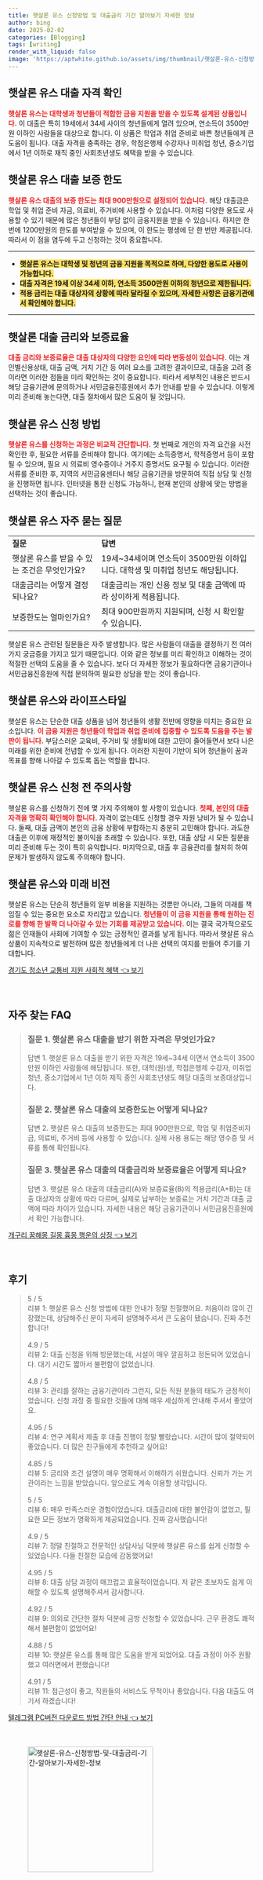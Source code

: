 ```yaml
---
title: 햇살론 유스 신청방법 및 대출금리 기간 알아보기 자세한 정보
author: bing
date: 2025-02-02
categories: [Blogging]
tags: [writing]
render_with_liquid: false
image: 'https://aptwhite.github.io/assets/img/thumbnail/햇살론-유스-신청방법-및-대출금리-기간-알아보기-자세한-정보.webp'
---
```



<h2 id='햇살론유스대출자격'>햇살론 유스 대출 자격 확인</h2>

<p><b><span style="color: #ee2323;">햇살론 유스는 대학생과 청년들이 적합한 금융 지원을 받을 수 있도록 설계된 상품입니다.</span></b> 이 대출은 특히 19세에서 34세 사이의 청년들에게 열려 있으며, 연소득이 3500만원 이하인 사람들을 대상으로 합니다. 이 상품은 학업과 취업 준비로 바쁜 청년들에게 큰 도움이 됩니다. 대출 자격을 충족하는 경우, 학점은행제 수강자나 미취업 청년, 중소기업에서 1년 이하로 재직 중인 사회초년생도 혜택을 받을 수 있습니다.</p>

<h2 id='햇살론유스대출보증한도'>햇살론 유스 대출 보증 한도</h2>

<p><b><span style="color: #ee2323;">햇살론 유스 대출의 보증 한도는 최대 900만원으로 설정되어 있습니다.</span></b> 해당 대출금은 학업 및 취업 준비 자금, 의료비, 주거비에 사용할 수 있습니다. 이처럼 다양한 용도로 사용할 수 있기 때문에 많은 청년들이 부담 없이 금융지원을 받을 수 있습니다. 하지만 한 번에 1200만원의 한도를 부여받을 수 있으며, 이 한도는 평생에 단 한 번만 제공됩니다. 따라서 이 점을 염두에 두고 신청하는 것이 중요합니다.</p>

<hr />

<ul>
    <li><b><span style="background-color: #ffe066;">햇살론 유스는 대학생 및 청년의 금융 지원을 목적으로 하며, 다양한 용도로 사용이 가능합니다.</span></b></li>
    <li><b><span style="background-color: #ffe066;">대출 자격은 19세 이상 34세 이하, 연소득 3500만원 이하의 청년으로 제한됩니다.</span></b></li>
    <li><b><span style="background-color: #ffe066;"> 적용 금리는 대출 대상자의 상황에 따라 달라질 수 있으며, 자세한 사항은 금융기관에서 확인해야 합니다.</span></b></li>
</ul>

<hr />

<h2 id='햇살론대출금리와보증료율'>햇살론 대출 금리와 보증료율</h2>

<p><b><span style="color: #ee2323;">대출 금리와 보증료율은 대출 대상자의 다양한 요인에 따라 변동성이 있습니다.</span></b> 이는 개인별신용상태, 대출 금액, 거치 기간 등 여러 요소를 고려한 결과이므로, 대출을 고려 중이라면 이러한 점들을 미리 확인하는 것이 중요합니다. 따라서 세부적인 내용은 반드시 해당 금융기관에 문의하거나 서민금융진흥원에서 추가 안내를 받을 수 있습니다. 이렇게 미리 준비해 놓는다면, 대출 절차에서 많은 도움이 될 것입니다.</p>

<h2 id='햇살론유스신청방법'>햇살론 유스 신청 방법</h2>

<p><b><span style="color: #ee2323;">햇살론 유스를 신청하는 과정은 비교적 간단합니다.</span></b> 첫 번째로 개인의 자격 요건을 사전 확인한 후, 필요한 서류를 준비해야 합니다. 여기에는 소득증명서, 학적증명서 등이 포함될 수 있으며, 필요 시 의료비 영수증이나 거주지 증명서도 요구될 수 있습니다. 이러한 서류를 준비한 후, 지역의 서민금융센터나 해당 금융기관을 방문하여 직접 상담 및 신청을 진행하면 됩니다. 인터넷을 통한 신청도 가능하니, 현재 본인의 상황에 맞는 방법을 선택하는 것이 좋습니다.</p>

<h2 id='햇살론유스자주묻는질문'>햇살론 유스 자주 묻는 질문</h2>

<table>
    <tr>
        <td><b>질문</b></td>
        <td><b>답변</b></td>
    </tr>
    <tr>
        <td>햇살론 유스를 받을 수 있는 조건은 무엇인가요?</td>
        <td>19세~34세이며 연소득이 3500만원 이하입니다. 대학생 및 미취업 청년도 해당됩니다.</td>
    </tr>
    <tr>
        <td>대출금리는 어떻게 결정되나요?</td>
        <td>대출금리는 개인 신용 정보 및 대출 금액에 따라 상이하게 적용됩니다.</td>
    </tr>
    <tr>
        <td>보증한도는 얼마인가요?</td>
        <td>최대 900만원까지 지원되며, 신청 시 확인할 수 있습니다.</td>
    </tr>
</table>

<p>햇살론 유스 관련된 질문들은 자주 발생합니다. 많은 사람들이 대출을 결정하기 전 여러 가지 궁금증을 가지고 있기 때문입니다. 이와 같은 정보를 미리 확인하고 이해하는 것이 적절한 선택의 도움을 줄 수 있습니다. 보다 더 자세한 정보가 필요하다면 금융기관이나 서민금융진흥원에 직접 문의하여 필요한 상담을 받는 것이 좋습니다.</p>

<h2 id='햇살론유스대출라이프스타일'>햇살론 유스와 라이프스타일</h2>

<p>햇살론 유스는 단순한 대출 상품을 넘어 청년들의 생활 전반에 영향을 미치는 중요한 요소입니다. <b><span style="color: #ee2323;">이 금융 지원은 청년들이 학업과 취업 준비에 집중할 수 있도록 도움을 주는 발판이 됩니다.</span></b> 부담스러운 교육비, 주거비 및 생활비에 대한 고민이 줄어들면서 보다 나은 미래를 위한 준비에 전념할 수 있게 됩니다. 이러한 지원이 기반이 되어 청년들이 꿈과 목표를 향해 나아갈 수 있도록 돕는 역할을 합니다.</p>

<h2 id='햇살론유스신청전주의사항'>햇살론 유스 신청 전 주의사항</h2>

<p>햇살론 유스를 신청하기 전에 몇 가지 주의해야 할 사항이 있습니다. <b><span style="color: #ee2323;">첫째, 본인의 대출 자격을 명확히 확인해야 합니다.</span></b> 자격이 없는데도 신청할 경우 자원 낭비가 될 수 있습니다. 둘째, 대출 금액이 본인의 금융 상황에 부합하는지 충분히 고민해야 합니다. 과도한 대출은 이후에 재정적인 불이익을 초래할 수 있습니다. 또한, 대출 상담 시 모든 질문을 미리 준비해 두는 것이 특히 유익합니다. 마지막으로, 대출 후 금융관리를 철저히 하여 문제가 발생하지 않도록 주의해야 합니다.</p>

<h2 id='햇살론유스미래비전'>햇살론 유스와 미래 비전</h2>

<p>햇살론 유스는 단순히 청년들의 일부 비용을 지원하는 것뿐만 아니라, 그들의 미래를 책임질 수 있는 중요한 요소로 자리잡고 있습니다. <b><span style="color: #ee2323;">청년들이 이 금융 지원을 통해 원하는 진로를 향해 한 발짝 더 나아갈 수 있는 기회를 제공받고 있습니다.</span></b> 이는 결국 국가적으로도 젊은 인재들이 사회에 기여할 수 있는 긍정적인 결과를 낳게 됩니다. 따라서 햇살론 유스 상품이 지속적으로 발전하며 많은 청년들에게 더 나은 선택의 여지를 만들어 주기를 기대합니다.</p>


<p><a class="click-button" title="경기도 청소년 교통비 지원 사회적 혜택" href="https://aptwhite.github.io/posts/%EA%B2%BD%EA%B8%B0%EB%8F%84-%EC%B2%AD%EC%86%8C%EB%85%84-%EA%B5%90%ED%86%B5%EB%B9%84-%EC%A7%80%EC%9B%90-%EC%82%AC%ED%9A%8C%EC%A0%81-%ED%98%9C%ED%83%9D/" rel="dofollow">경기도 청소년 교통비 지원 사회적 혜택 👈 보기</a></p><br>
<h2 id='자주_찾는_FAQ'>자주 찾는 FAQ</h2>
<div itemscope="" itemtype="https://schema.org/FAQPage"> 
<blockquote> 
<div itemscope="" itemprop="mainEntity" itemtype="https://schema.org/Question"> 
<h3 itemprop="name">질문 1. 햇살론 유스 대출을 받기 위한 자격은 무엇인가요?</h3> 
<div itemscope="" itemprop="acceptedAnswer" itemtype="https://schema.org/Answer"> 
<span itemprop="text"> 
<p>답변 1. 햇살론 유스 대출을 받기 위한 자격은 19세~34세 이면서 연소득이 3500만원 이하인 사람들에 해당됩니다. 또한, 대학(원)생, 학점은행제 수강자, 미취업청년, 중소기업에서 1년 이하 제직 중인 사회초년생도 해당 대출의 보증대상입니다.</p> 
</span> 
</div> 
</div> 

<div itemscope="" itemprop="mainEntity" itemtype="https://schema.org/Question"> 
<h3 itemprop="name">질문 2. 햇살론 유스 대출의 보증한도는 어떻게 되나요?</h3> 
<div itemscope="" itemprop="acceptedAnswer" itemtype="https://schema.org/Answer"> 
<span itemprop="text"> 
<p>답변 2. 햇살론 유스 대출의 보증한도는 최대 900만원으로, 학업 및 취업준비자금, 의료비, 주거비 등에 사용할 수 있습니다. 실제 사용 용도는 해당 영수증 및 서류를 통해 확인됩니다.</p> 
</span> 
</div> 
</div> 

<div itemscope="" itemprop="mainEntity" itemtype="https://schema.org/Question"> 
<h3 itemprop="name">질문 3. 햇살론 유스 대출의 대출금리와 보증료율은 어떻게 되나요?</h3> 
<div itemscope="" itemprop="acceptedAnswer" itemtype="https://schema.org/Answer"> 
<span itemprop="text"> 
<p>답변 3. 햇살론 유스 대출의 대출금리(A)와 보증료율(B)의 적용금리(A+B)는 대출 대상자의 상황에 따라 다르며, 실제로 납부하는 보증료는 거치 기간과 대출 금액에 따라 차이가 있습니다. 자세한 내용은 해당 금융기관이나 서민금융진흥원에서 확인 가능합니다.</p> 
</span> 
</div> 
</div> 
</blockquote> 
</div>
<p><a class="click-button" title="개구리 꿈해몽 길몽 흉몽 행운의 상징" href="https://aptwhite.github.io/posts/%EA%B0%9C%EA%B5%AC%EB%A6%AC-%EA%BF%88%ED%95%B4%EB%AA%BD-%EA%B8%B8%EB%AA%BD-%ED%9D%89%EB%AA%BD-%ED%96%89%EC%9A%B4%EC%9D%98-%EC%83%81%EC%A7%95/" rel="dofollow">개구리 꿈해몽 길몽 흉몽 행운의 상징 👈 보기</a></p><br>
<h2 id='후기'>후기</h2>
<div itemscope itemtype="https://schema.org/Product">
  <blockquote>
  <div itemprop="review" itemscope itemtype="https://schema.org/Review">
      <div itemprop="reviewRating" itemscope itemtype="https://schema.org/Rating"> <span itemprop="ratingValue">5</span> / <span itemprop="bestRating">5</span> </div>
      <span itemprop="reviewBody">리뷰 1: 햇살론 유스 신청 방법에 대한 안내가 정말 친절했어요. 처음이라 많이 긴장했는데, 상담해주신 분이 자세히 설명해주셔서 큰 도움이 됐습니다. 진짜 추천합니다!</span>
  </div>
  <br>
  <div itemprop="review" itemscope itemtype="https://schema.org/Review">
      <div itemprop="reviewRating" itemscope itemtype="https://schema.org/Rating"> <span itemprop="ratingValue">4.9</span> / <span itemprop="bestRating">5</span> </div>
      <span itemprop="reviewBody">리뷰 2: 대출 신청을 위해 방문했는데, 시설이 매우 깔끔하고 정돈되어 있었습니다. 대기 시간도 짧아서 불편함이 없었습니다.</span>
  </div>
  <br>
  <div itemprop="review" itemscope itemtype="https://schema.org/Review">
      <div itemprop="reviewRating" itemscope itemtype="https://schema.org/Rating"> <span itemprop="ratingValue">4.8</span> / <span itemprop="bestRating">5</span> </div>
      <span itemprop="reviewBody">리뷰 3: 관리를 잘하는 금융기관이라 그런지, 모든 직원 분들의 태도가 긍정적이었습니다. 신청 과정 중 필요한 것들에 대해 매우 세심하게 안내해 주셔서 좋았어요.</span>
  </div>
  <br>
  <div itemprop="review" itemscope itemtype="https://schema.org/Review">
      <div itemprop="reviewRating" itemscope itemtype="https://schema.org/Rating"> <span itemprop="ratingValue">4.95</span> / <span itemprop="bestRating">5</span> </div>
      <span itemprop="reviewBody">리뷰 4: 연구 계획서 제출 후 대출 진행이 정말 빨랐습니다. 시간이 많이 절약되어 좋았습니다. 더 많은 친구들에게 추천하고 싶어요!</span>
  </div>
  <br>
  <div itemprop="review" itemscope itemtype="https://schema.org/Review">
      <div itemprop="reviewRating" itemscope itemtype="https://schema.org/Rating"> <span itemprop="ratingValue">4.85</span> / <span itemprop="bestRating">5</span> </div>
      <span itemprop="reviewBody">리뷰 5: 금리와 조건 설명이 매우 명확해서 이해하기 쉬웠습니다. 신뢰가 가는 기관이라는 느낌을 받았습니다. 앞으로도 계속 이용할 생각입니다.</span>
  </div>
  <br>
  <div itemprop="review" itemscope itemtype="https://schema.org/Review">
      <div itemprop="reviewRating" itemscope itemtype="https://schema.org/Rating"> <span itemprop="ratingValue">5</span> / <span itemprop="bestRating">5</span> </div>
      <span itemprop="reviewBody">리뷰 6: 매우 만족스러운 경험이었습니다. 대출금리에 대한 불안감이 없었고, 필요한 모든 정보가 명확하게 제공되었습니다. 진짜 감사했습니다!</span>
  </div>
  <br>
  <div itemprop="review" itemscope itemtype="https://schema.org/Review">
      <div itemprop="reviewRating" itemscope itemtype="https://schema.org/Rating"> <span itemprop="ratingValue">4.9</span> / <span itemprop="bestRating">5</span> </div>
      <span itemprop="reviewBody">리뷰 7: 정말 친절하고 전문적인 상담사님 덕분에 햇살론 유스를 쉽게 신청할 수 있었습니다. 다들 친절한 모습에 감동했어요!</span>
  </div>
  <br>
  <div itemprop="review" itemscope itemtype="https://schema.org/Review">
      <div itemprop="reviewRating" itemscope itemtype="https://schema.org/Rating"> <span itemprop="ratingValue">4.95</span> / <span itemprop="bestRating">5</span> </div>
      <span itemprop="reviewBody">리뷰 8: 대출 상담 과정이 매끄럽고 효율적이었습니다. 저 같은 초보자도 쉽게 이해할 수 있도록 설명해주셔서 감사합니다.</span>
  </div>
  <br>
  <div itemprop="review" itemscope itemtype="https://schema.org/Review">
      <div itemprop="reviewRating" itemscope itemtype="https://schema.org/Rating"> <span itemprop="ratingValue">4.92</span> / <span itemprop="bestRating">5</span> </div>
      <span itemprop="reviewBody">리뷰 9: 의외로 간단한 절차 덕분에 금방 신청할 수 있었습니다. 근무 환경도 쾌적해서 불편함이 없었어요!</span>
  </div>
  <br>
  <div itemprop="review" itemscope itemtype="https://schema.org/Review">
      <div itemprop="reviewRating" itemscope itemtype="https://schema.org/Rating"> <span itemprop="ratingValue">4.88</span> / <span itemprop="bestRating">5</span> </div>
      <span itemprop="reviewBody">리뷰 10: 햇살론 유스를 통해 많은 도움을 받게 되었어요. 대출 과정이 아주 원활했고 여러면에서 편했습니다!</span>
  </div>
  <br>
  <div itemprop="review" itemscope itemtype="https://schema.org/Review">
      <div itemprop="reviewRating" itemscope itemtype="https://schema.org/Rating"> <span itemprop="ratingValue">4.91</span> / <span itemprop="bestRating">5</span> </div>
      <span itemprop="reviewBody">리뷰 11: 접근성이 좋고, 직원들의 서비스도 무척이나 좋았습니다. 다음 대출도 여기서 하겠습니다!</span>
  </div>
  </blockquote>
</div>
<p><a class="click-button" title="텔레그램 PC버전 다운로드 방법 간단 안내" href="https://aptwhite.github.io/posts/%ED%85%94%EB%A0%88%EA%B7%B8%EB%9E%A8-PC%EB%B2%84%EC%A0%84-%EB%8B%A4%EC%9A%B4%EB%A1%9C%EB%93%9C-%EB%B0%A9%EB%B2%95-%EA%B0%84%EB%8B%A8-%EC%95%88%EB%82%B4/" rel="dofollow">텔레그램 PC버전 다운로드 방법 간단 안내 👈 보기</a></p><br>
<figure class="image"><img src="https://aptwhite.github.io/assets/img/thumbnail/햇살론-유스-신청방법-및-대출금리-기간-알아보기-자세한-정보.webp" alt="햇살론-유스-신청방법-및-대출금리-기간-알아보기-자세한-정보" width="256" height="256"></figure>
